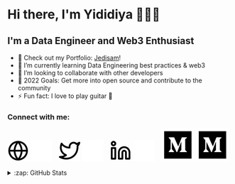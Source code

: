 # Hi there, I'm Yididiya 👋👋👋 

## I'm a Data Engineer and Web3 Enthusiast

- 🔭 Check out my Portfolio: [Jedisam](https://jedisam.github.io/)!
- 🌱 I’m currently learning Data Engineering best practices & web3
- 👯 I’m looking to collaborate with other developers
- 🥅 2022 Goals: Get more into open source and contribute to the community
- ⚡ Fun fact: I love to play guitar 🎸

### Connect with me:

[![website](./img/globe-light.svg)](https://jedisam.github.io/)
[![website](./img/globe-dark.svg)](https://jedisam.github.io/#gh-dark-mode-only)
&nbsp;&nbsp;
[![website](./img/twitter-light.svg)](https://twitter.com/Yididya_Samuel#gh-light-mode-only)
[![website](./img/twitter-dark.svg)](https://twitter.com/Yididya_Samuel#gh-dark-mode-only)
&nbsp;&nbsp;
[![website](./img/linkedin-light.svg)](https://www.linkedin.com/in/yididya-samuel/#gh-light-mode-only)
[![website](./img/linkedin-dark.svg)](https://www.linkedin.com/in/yididya-samuel/#gh-dark-mode-only)
&nbsp;&nbsp;
[![website](./img/medium-light5.svg)](https://medium.com/@yidisam18#gh-light-mode-only)
[![website](./img/medium-light5.svg)](https://medium.com/@yidisam18#gh-dark-mode-only)
<!-- [![website](./img/medium-dark.svg)](https://medium.com/@yidisam18#gh-dark-mode-only) -->


<details>
  <summary>:zap: GitHub Stats</summary>

  <img align="left" alt="Yididiya's GitHub Stats" src="https://github-readme-stats.vercel.app/api?username=jedisam&show_icons=true&hide_border=false&title_color=ff652f&icon_color=FFE400&bg_color=09131B&text_color=ffffff&border_color=0c1a25" />

</details>
